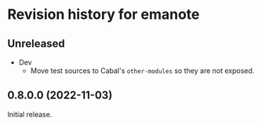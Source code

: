 # Revision history for emanote

## Unreleased

- Dev
  - Move test sources to Cabal's `other-modules` so they are not exposed.

## 0.8.0.0 (2022-11-03)

Initial release.